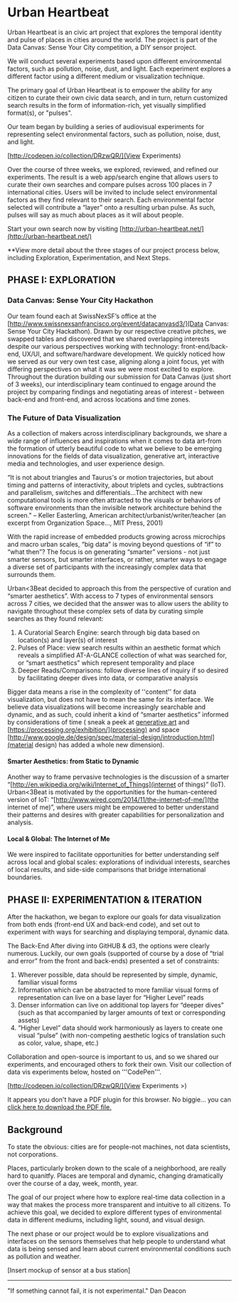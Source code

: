 # Urban Heartbeat

Urban Heartbeat is an civic art project that explores the temporal identity and pulse of places in cities around the world. The project is part of the Data Canvas: Sense Your City competition, a DIY sensor project.

We will conduct several experiments based upon different environmental factors, such as pollution, noise, dust, and light. Each experiment explores a different factor using a different medium or visualization technique.

The primary goal of Urban Heartbeat is to empower the ability for any citizen to curate their own civic data search, and in turn, return customized search results in the form of information-rich, yet visually simplified format(s), or "pulses".


Our team began by building a series of audiovisual experiments for representing select environmental factors, such as pollution, noise, dust, and light.

[http://codepen.io/collection/DRzwQR/](View Experiments)

Over the course of three weeks, we explored, reviewed, and refined our experiments. The result is a web app/search engine that allows users to curate their own searches and compare pulses across 100 places in 7 international cities. Users will be invited to include select environmental factors as they find relevant to their search. Each environmental factor selected will contribute a “layer” onto a resulting urban pulse. As such, pulses will say as much about places as it will about people.

Start your own search now by visiting [http://urban-heartbeat.net/](http://urban-heartbeat.net/)

**View more detail about the three stages of our project process below, including Exploration, Experimentation, and Next Steps.

## PHASE I: EXPLORATION
### Data Canvas: Sense Your City Hackathon

Our team found each at SwissNexSF’s office at the [http://www.swissnexsanfrancisco.org/event/datacanvasd3/](Data Canvas: Sense Your City Hackathon). Drawn by our respective creative pitches, we swapped tables and discovered that we shared overlapping interests despite our various perspectives working with technology: front-end/back-end, UX/UI, and software/hardware development. We quickly noticed how we served as our very own test case,  aligning along a joint focus, yet with differing perspectives on what it was we were most excited to explore. Throughout the duration building our submission for Data Canvas (just short of 3 weeks), our interdisciplinary team continued to engage around the project by comparing findings and negotiating areas of interest - between back-end and front-end, and across locations and time zones.


### The Future of Data Visualization
As a collection of makers across interdisciplinary backgrounds, we share a wide range of influences and inspirations when it comes to data art-from the formation of utterly beautiful code to what we believe to be emerging innovations for the fields of data visualization, generative art, interactive media and technologies, and user experience design.

“It is not about triangles and Taurus's or motion trajectories, but about timing and patterns of interactivity, about triplets and cycles, subtractions and parallelism, switches and differentials...The architect with new computational tools is more often attracted to the visuals or behaviors of software environments than the invisible network architecture behind the screen."
–
Keller Easterling, American architect/urbanist/writer/teacher
(an excerpt from Organization Space..., MIT Press, 2001)

With the rapid increase of embedded products growing across microchips and macro urban scales, “big data” is moving beyond questions of “if” to “what then”? The focus is on generating “smarter” versions - not just smarter sensors, but smarter interfaces, or rather, smarter ways to engage a diverse set of participants with the increasingly complex data that surrounds them.

Urban<3Beat decided to approach this from the perspective of curation and “smarter aesthetics”. With access to 7 types of environmental sensors across 7 cities, we decided that the answer was to allow users the ability to navigate throughout these complex sets of data by curating simple searches as they found relevant:

 1. A Curatorial Search Engine: search through big data based on location(s) and layer(s) of interest
 2. Pulses of Place: view search results within an aesthetic format which reveals a simplified AT-A-GLANCE collection of what was searched for, or “smart aesthetics” which represent temporality and place
 3. Deeper Reads/Comparisons: follow diverse lines of inquiry if so desired by facilitating deeper dives into data, or comparative analysis


 Bigger data means a rise in the complexity of ''content'' for data visualization, but does not have to mean the same for its interface. We believe data visualizations will become increasingly searchable and dynamic, and as such, could inherit a kind of “smarter aesthetics” informed by considerations of time ( sneak a peek at [generative art](http://butdoesitfloat.com/index/filter/generative-art) and [https://processing.org/exhibition/](processing) and space [http://www.google.de/design/spec/material-design/introduction.html](material design) has added a whole new dimension).

#### Smarter Aesthetics: from Static to Dynamic

Another way to frame pervasive technologies is the discussion of a smarter “[http://en.wikipedia.org/wiki/Internet_of_Things](internet of things)” (IoT). Urban<3Beat is motivated by the opportunities for the human-centered version of IoT: “[http://www.wired.com/2014/11/the-internet-of-me/](the internet of me)”, where users might be empowered to better understand their patterns and desires with greater capabilities for personalization and analysis.

#### Local & Global: The Internet of Me
We were inspired to facilitate opportunities for better understanding self across local and global scales: explorations of individual interests, searches of local results, and side-side comparisons that bridge international boundaries.

## PHASE II: EXPERIMENTATION & ITERATION
After the hackathon, we began to explore our goals for data visualization from both ends (front-end UX and back-end code), and set out to experiment with ways for searching and displaying temporal, dynamic data.

The Back-End
After diving into GitHUB & d3, the options were clearly numerous. Luckily, our own goals (supported of course by a dose of “trial and error” from the front and back-ends) presented a set of constraints:

 1. Wherever possible, data should be represented by simple, dynamic, familiar visual forms
 2. Information which can be abstracted to more familiar visual forms of representation can live on a base layer for “Higher Level” reads
 3. Denser information can live on additional top layers for “deeper dives” (such as that accompanied by larger amounts of text or corresponding assets)
 4.  “Higher Level” data should work harmoniously as layers to create one visual “pulse” (with non-competing aesthetic logics of translation such as color, value, shape, etc.)

Collaboration and open-source is important to us, and so we shared our experiments, and encouraged others to fork their own. Visit our collection of data vis experiments below, hosted on '''CodePen'''.

[http://codepen.io/collection/DRzwQR/](View Experiments >)


<object data="../data/audio-visual-pulses.pdf" type="application/pdf" width="90%" height="59%">
  <p>It appears you don't have a PDF plugin for this browser.
  No biggie... you can <a href="../data/audio-visual-pulses.pdf">click here to
  download the PDF file.</a></p>
</object>

## Background
To state the obvious: cities are for people-not machines, not data scientists, not corporations.

Places, particularly broken down to the scale of a neighborhood, are really hard to quanitfy. Places are temporal and dynamic, changing dramatically over the course of a day, week, month, year.

The goal of our project where how to explore real-time data collection in a way that makes the process more transparent and intuitive to all citizens. To achieve this goal, we decided to explore different types of environmental data in different mediums, including light, sound, and visual design.

The next phase or our project would be to explore visualizations and interfaces on the sensors themselves that help people to understand what data is being sensed and learn about current environmental conditions such as pollution and weather.

[Insert mockup of sensor at a bus station]

----

"If something cannot fail, it is not experimental." Dan Deacon
